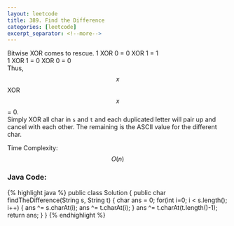 ```yaml
---
layout: leetcode
title: 389. Find the Difference
categories: [leetcode]
excerpt_separator: <!--more-->
---
```

Bitwise XOR comes to rescue. 
1 XOR 0 = 0 XOR 1 = 1  
1 XOR 1 = 0 XOR 0 = 0  
Thus, $$x$$ XOR $$x$$ = 0.  
Simply XOR all char in `s` and `t` and each duplicated letter will pair up and cancel with each other.
The remaining is the ASCII value for the different char.  

Time Complexity: $$O(n)$$
<!--more-->

### Java Code:
{% highlight java %}
public class Solution {
    public char findTheDifference(String s, String t) {
        char ans = 0;
        for(int i=0; i < s.length(); i++) {
            ans ^= s.charAt(i);
            ans ^= t.charAt(i);
        }
        ans ^= t.charAt(t.length()-1);
        return ans;
    }
}
{% endhighlight %}
<div
  class="fb-like"
  data-share="true"
  data-width="450"
  data-show-faces="true">
</div>
<div class="fb-comments" data-href="https://tyge318.github.io/{{page.title}}/" data-numposts="10"></div>
